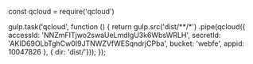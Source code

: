 const qcloud = require('qcloud')

gulp.task('qcloud', function () {
    return gulp.src('dist/**/*')
        .pipe(qcloud({
            accessId: 'NNZmFITjwo2swaUeLmdIgU3k6WbsWRLH',
            secretId: 'AKID69OLbTghCw0I9JTNWZVfWESqndrjCPba',
            bucket: 'webfe',
            appid: 10047826
        }, { dir: 'dist/'}));
});